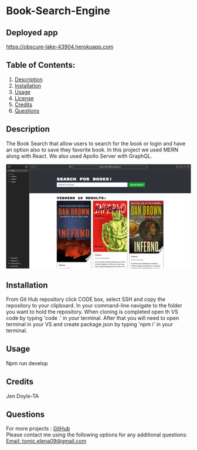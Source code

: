 # Book-Search-Engine

## Deployed app
https://obscure-lake-43904.herokuapp.com


## Table of Contents:
  1. [Description](#Description)
  2. [Installation](#Installation)
  3. [Usage](#Usage)
  4. [License](#License)
  5. [Credits](#Credits)
  6. [Questions](#Questions) 

## Description
The Book Search that allow users to search for the book or login and have an option also to save they favorite book.
In this project we used MERN along with React. We also used Apollo Server with GraphQL.

![](./Screen%20Shot%202022-11-16%20at%2010.12.09%20PM.png)

## Installation
From Git Hub repository click CODE box, select SSH and copy the repository to your clipboard. In your command-line navigate to the folder you want to hold the repository. When cloning is completed open th VS code by typing 'code .' in your terminal. After that you will need to open terminal in your VS and create package.json by typing 'npm i' in your terminal. 

## Usage 
Npm run develop

## Credits
Jen Doyle-TA

## Questions
For more projects :
[GitHub](https://github.com/JelenaTomic)
<br>
Please contact me using the following options for any additional questions:
<br>
[Email: tomic.elena09@gmail.com](mailto:tomic.elena09@gmail.com)